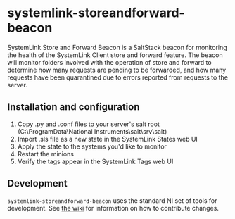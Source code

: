 # systemlink-storeandforward-beacon

SystemLink Store and Forward Beacon is a SaltStack beacon for monitoring
the health of the SystemLink Client store and forward feature. The beacon
will monitor folders involved with the operation of store and forward
to determine how many requests are pending to be forwarded, and how many
requests have been quarantined due to errors reported from requests to 
the server.

## Installation and configuration

1. Copy .py and .conf files to your server's salt root (C:\ProgramData\National Instruments\salt\srv\salt)
2. Import .sls file as a new state in the SystemLink States web UI
3. Apply the state to the systems you'd like to monitor
4. Restart the minions
5. Verify the tags appear in the SystemLink Tags web UI

## Development

`systemlink-storeandforward-beacon` uses the standard NI set of tools for development. See [the wiki](https://ni.visualstudio.com/DevCentral/_wiki/wikis/AppCentral.wiki/17456/Making-a-change-to-an-existing-project)
for information on how to contribute changes.